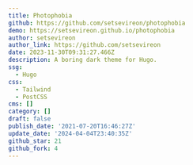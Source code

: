 ```yaml
---
title: Photophobia
github: https://github.com/setsevireon/photophobia
demo: https://setsevireon.github.io/photophobia
author: setsevireon
author_link: https://github.com/setsevireon
date: 2023-11-30T09:31:27.466Z
description: A boring dark theme for Hugo.
ssg:
  - Hugo
css:
  - Tailwind
  - PostCSS
cms: []
category: []
draft: false
publish_date: '2021-07-20T16:46:27Z'
update_date: '2024-04-04T23:40:35Z'
github_star: 21
github_fork: 4
---
```

